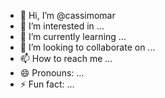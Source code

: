 - 👋 Hi, I’m @cassimomar
- 👀 I’m interested in ...
- 🌱 I’m currently learning ...
- 💞️ I’m looking to collaborate on ...
- 📫 How to reach me ...
- 😄 Pronouns: ...
- ⚡ Fun fact: ...

<!---
cassimomar/cassimomar is a ✨ special ✨ repository because its `README.md` (this file) appears on your GitHub profile.
You can click the Preview link to take a look at your changes.
--->
